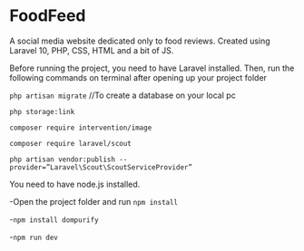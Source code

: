 <h1>FoodFeed</h1>
A social media website dedicated only to food reviews. Created using Laravel 10, PHP, CSS, HTML and a bit of JS. 

Before running the project, you need to have Laravel installed. Then, run the following commands on terminal after opening up your project folder

```php artisan migrate``` //To create a database on your local pc

```php storage:link```

```composer require intervention/image```

```composer require laravel/scout```

```php artisan vendor:publish --provider=”Laravel\Scout\ScoutServiceProvider”```

You need to have node.js installed.

-Open the project folder and run ```npm install```

-```npm install dompurify``` 

-```npm run dev```
